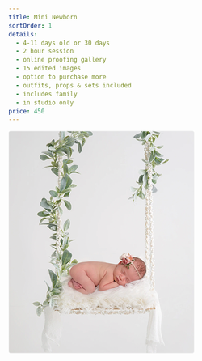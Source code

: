 ```yaml
---
title: Mini Newborn
sortOrder: 1
details:
  - 4-11 days old or 30 days
  - 2 hour session
  - online proofing gallery
  - 15 edited images
  - option to purchase more
  - outfits, props & sets included
  - includes family
  - in studio only
price: 450
---
```


![Mini Newborn.](../../assets/miniNewborn.png)
